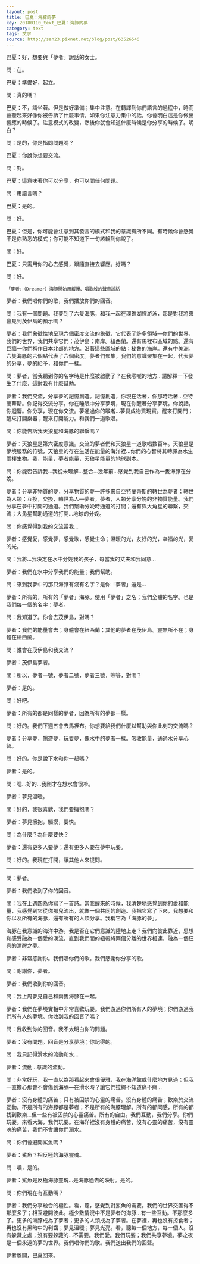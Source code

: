 ```yaml
---
layout: post
title: 巴夏：海豚的夢
key: 20180110_text_巴夏：海豚的夢
category: text
tags: 文字
source: http://san23.pixnet.net/blog/post/63526546
---
```



巴夏：好，想要與「夢者」說話的女士。

問：在。

巴夏：準備好，起立。

問：真的嗎？

巴夏：不，請坐著。但是做好準備；集中注意。在轉譯到你們語言的過程中，時而會聽起來好像你被告訴了什麼事情。如果你注意力集中的話，你會明白這是你做出響應的時候了。注意模式的改變，然後你就會知道什麼時候是你分享的時候了。明白？

問：是的，你是指問問題嗎？

巴夏：你說你想要交流。

問：對。

巴夏：這意味著你可以分享，也可以問任何問題。

問：用語言嗎？

巴夏：是的。

問：好。

巴夏：但是，你可能會注意到其發言的模式和我的意識有所不同。有時候你會感覺不是你熟悉的模式；你可能不知道下一句該輪到你說了。

問：好。

巴夏：只需用你的心去感覺，跟隨直接去響應。好嗎？

問：好。

`「夢者」（Dreamer）海豚開始用緩慢、唱歌般的聲音說話`

夢者：我們唱你們的歌，我們播放你們的回音。

問：我有一個問題。我夢到了六隻海豚，和我一起在環礁湖裡游泳，那是對我將來會見到茂伊島的預示嗎？

夢者：我們象徵性地呈現六個密度交流的象徵，它代表了許多領域—你們的世界，我們的世界，我們共享它們；茂伊島；南岸。紐西蘭。還有馬裡布區域的點。還有巨牆—你們稱作日本北部的地方。沿著這些區域的點；秘魯的海岸。還有中美洲。六隻海豚的六個點代表了六個密度。夢者們聚集，我們的意識聚集在一起，代表夢的分享，夢的給予，和你們一樣。

問：夢者，當我聽到你的名字時是什麼被啟動了？在我喉嚨的地方…請解釋一下發生了什麼，這對我有什麼幫助。

夢者：我們交流，分享夢的記憶創造。記憶創造，你現在活著，你那時活著…亞特蘭蒂斯。你記得交流分享。你在睡眠中分享夢境，現在你醒著分享夢境。你說話，你迴響。你分享，現在你交流。夢通過你的喉嚨…夢變成物質現實。醒來打開門；醒來打開樂器；醒來打開能力。和我們一道歌唱。

問：你能告訴我天狼星和海豚的聯繫嗎？

夢者：天狼星是第六密度意識。交流的夢者們和天狼星一道歌唱數百年。天狼星是夢境服務的符號，天狼星的存在生活在能量的海洋裡…你們的心智將其轉譯為水生兩棲生物。我，能量，夢者能量，天狼星能量的地球副本。

問：你能否告訴我…我從未理解…整合…幾年前…感覺到我自己作為一隻海豚在分娩。

夢者：分享非物質的夢，分享物質的夢—許多來自亞特蘭蒂斯的轉世為夢者；轉世為人類；互換，交換，轉世為人—夢者，夢者，人類分享分娩的非物質能量。我們分享在夢中打開的通道。我們幫助分娩時通道的打開；還有與大角星的聯繫，交流；大角星幫助通道的打開…地球的分娩。

問：你感覺得到我的交流當我…

夢者：感覺愛，感覺夢，感覺歌，感覺生命；溫暖的光，友好的光，幸福的光，愛的光。

問：我將…我決定在水中分娩我的孩子，每當我的丈夫和我同意…

夢者：我們在水中分享我們的能量；我們幫助。

問：來到我夢中的那只海豚有沒有名字？是你「夢者」還是…

夢者：所有的，所有的「夢者」海豚。使用「夢者」之名；我們全體的名字。也是我們每一個的名字：夢者。

問：我知道了。你會去茂伊島，對嗎？

夢者：我們的能量會去；身體會在紐西蘭；其他的夢者在茂伊島。靈無所不在；身體在紐西蘭。

問：誰會在茂伊島和我交流？

夢者：茂伊島夢者。

問：所以，夢者一號，夢者二號，夢者三號，等等，對嗎？

夢者：是的。

問：好吧。

夢者：所有的都是同樣的夢者，因為所有的夢都一樣。

問：好的。我們下週五會去馬裡布。你想要給我們什麼以幫助與你此刻的交流嗎？

夢者：分享夢，暢遊夢，玩耍夢，像水中的夢者一樣。吸收能量，通過水分享心智。

問：好的。你是說下水和你一起嗎？

夢者：是的。

問：嗯…好的…我剛才在想水會很冷。

夢者：夢見溫暖。

問：好的，我很喜歡，我們要擁抱嗎？

夢者：夢見擁抱，觸摸，要快。

問：為什麼？為什麼要快？

夢者：還有更多人要夢；還有更多人要在夢中玩耍。

問：好的。我現在打開，讓其他人來提問。

---

問：夢者。

夢者：我們收到了你的回音。

問：我在上週四為你寫了一首詩。當我醒來的時候，我清楚地感覺到你的愛和能量，我感覺到它從你那兒流出，就像一個共同的創造。我把它寫了下來，我想要和你以及所有的海豚，還有所有的人類分享。我稱它為「海豚的夢」。

海豚在我意識的海洋中游。我是否在它們意識的陸地上走？我們向彼此靠近，思想和感受融為一個愛的湧流，直到我們間的紐帶將兩個分離的世界相連，融為一個狂喜的清醒之夢。

夢者：非常感謝你。我們唱你們的歌。我們感謝你分享的歌。

問：謝謝你，夢者。

夢者：我們收到你的回音。

問：我上周夢見自己和兩隻海豚在一起。

夢者：我們在夢境實相中非常喜歡玩耍。我們游過你們所有人的夢境；你們游過我們所有人的夢境。你收到我的回音了嗎？

問：我收到你的回音。我不太明白你的問題。

夢者：沒有問題。回音是分享夢境；你記得的。

問：我只記得滑水的流動和水…

夢者：流動…意識的流動。

問：非常好玩，我一直以為那看起來會很優雅，我在海洋館或什麼地方見過；但我一直擔心那會不會傷到海豚—在滑水時？讓它們拉繩不知道痛不痛…

夢者：沒有身體的痛苦；只有被囚禁的心靈的痛苦。沒有身體的痛苦；歡樂於交流互動。不是所有的海豚都是夢者；不是所有的海豚理解。所有的都同感，所有的都找到歡樂…但一些有被囚禁的心靈痛苦。所有的自由。我們互動，我們分享。你們玩耍。來看大海，我們玩耍。在海洋裡沒有身體的痛苦，沒有心靈的痛苦，沒有靈魂的痛苦，我們不會讓你們溺水。

問：你們會避開鯊魚嗎？

夢者：鯊魚？相反極的海豚靈魂。

問：噢，是的。

夢者：鯊魚是反極海豚靈魂…是海豚過去的映射。是的。

問：你們現在有互動嗎？

夢者：我們分享融合的極性。看，聽，感覺到對鯊魚的需要。我們的世界交匯得不那麼多了；相互避開彼此。極少數情況中不是夢者的海豚…有一些互動。不那麼多了。更多的海豚成為了夢者；更多的人類成為了夢者。在夢裡，再也沒有掠食者；再也沒有黑暗中的利齒；夢見溫暖；夢見光亮。看，聽每一個地方，每一個人。沒有躲藏之處；沒有要躲藏的…不需要。我們愛。我們玩耍；我們共享夢境。夢之夜是一個永遠的夢的世界。我們唱你們的歌。我們送出我們的回聲。

夢者離開，巴夏回來。
